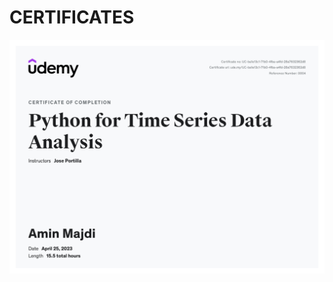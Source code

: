 # CERTIFICATES
![alt text](https://github.com/aminmajdi/resume_projects/blob/main/Certificates/Udemy_certificates/Time_series_udemy.jpg)
